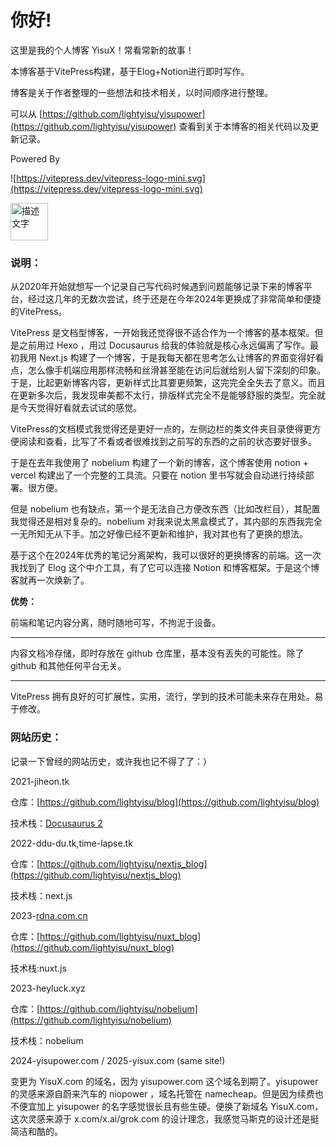 

# 你好!

这里是我的个人博客 YisuX！常看常新的故事！

本博客基于VitePress构建，基于Elog+Notion进行即时写作。

博客是关于作者整理的一些想法和技术相关，以时间顺序进行整理。

可以从 [https://github.com/lightyisu/yisupower](https://github.com/lightyisu/yisupower) 查看到关于本博客的相关代码以及更新记录。

Powered By

![https://vitepress.dev/vitepress-logo-mini.svg](https://vitepress.dev/vitepress-logo-mini.svg)

<img src="https://elog.1874.cool/logo.png" width="60" height="60" alt="描述文字">

### 说明：

从2020年开始就想写一个记录自己写代码时候遇到问题能够记录下来的博客平台，经过这几年的无数次尝试，终于还是在今年2024年更换成了非常简单和便捷的VitePress。

VitePress 是文档型博客，一开始我还觉得很不适合作为一个博客的基本框架。但是之前用过 Hexo ，用过 Docusaurus 给我的体验就是核心永远偏离了写作。最初我用 Next.js 构建了一个博客，于是我每天都在思考怎么让博客的界面变得好看点，怎么像手机端应用那样流畅和丝滑甚至能在访问后就给别人留下深刻的印象。于是，比起更新博客内容，更新样式比其要更频繁，这完完全全失去了意义。而且在更新多次后，我发现审美都不太行，排版样式完全不是能够舒服的类型。完全就是今天觉得好看就去试试的感觉。

VitePress的文档模式我觉得还是更好一点的，左侧边栏的类文件夹目录使得更方便阅读和查看，比写了不看或者很难找到之前写的东西的之前的状态要好很多。

于是在去年我使用了 nobelium 构建了一个新的博客，这个博客使用 notion + vercel 构建出了一个完整的工具流。只要在 notion 里书写就会自动进行持续部署。很方便。

但是 nobelium 也有缺点，第一个是无法自己方便改东西（比如改栏目），其配置我觉得还是相对复杂的。nobelium 对我来说太黑盒模式了，其内部的东西我完全一无所知无从下手。加之好像已经不更新和维护，我对其也有了更换的想法。

基于这个在2024年优秀的笔记分离架构，我可以很好的更换博客的前端。这一次我找到了 Elog 这个中介工具，有了它可以连接 Notion 和博客框架。于是这个博客就再一次焕新了。

**优势：**

前端和笔记内容分离，随时随地可写，不拘泥于设备。

---

内容文档冷存储，即时存放在 github 仓库里，基本没有丢失的可能性。除了 github 和其他任何平台无关。

---

VitePress 拥有良好的可扩展性，实用，流行，学到的技术可能未来存在用处。易于修改。

### 网站历史：

记录一下曾经的网站历史，或许我也记不得了了：）

2021-jiheon.tk

仓库：[https://github.com/lightyisu/blog](https://github.com/lightyisu/blog)

技术栈：[Docusaurus 2](https://v2.docusaurus.io/) 

2022-ddu-du.tk,time-lapse.tk

仓库：[https://github.com/lightyisu/nextjs_blog](https://github.com/lightyisu/nextjs_blog)

技术栈：next.js

2023-[rdna.com.cn](http://rdna.com.cn/)

仓库：[https://github.com/lightyisu/nuxt_blog](https://github.com/lightyisu/nuxt_blog)

技术栈:nuxt.js

2023-heyluck.xyz

仓库：[https://github.com/lightyisu/nobelium](https://github.com/lightyisu/nobelium)

技术栈：nobelium

2024-yisupower.com / 2025-yisux.com (same site!)

变更为 YisuX.com 的域名，因为 yisupower.com 这个域名到期了。yisupower 的灵感来源自蔚来汽车的 niopower ，域名托管在 namecheap。但是因为续费也不便宜加上 yisupower 的名字感觉很长且有些生硬。便换了新域名 YisuX.com，这次灵感来源于 x.com/x.ai/grok.com 的设计理念，我感觉马斯克的设计还是挺简洁和酷的。